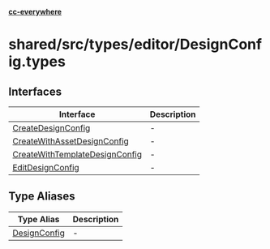 [**cc-everywhere**](../../../../../index.md)

<HorizontalLine />

# shared/src/types/editor/DesignConfig.types

## Interfaces

| Interface | Description |
| ------ | ------ |
| [CreateDesignConfig](interfaces/create-design-config.md) | - |
| [CreateWithAssetDesignConfig](interfaces/create-with-asset-design-config.md) | - |
| [CreateWithTemplateDesignConfig](interfaces/create-with-template-design-config.md) | - |
| [EditDesignConfig](interfaces/edit-design-config.md) | - |

## Type Aliases

| Type Alias | Description |
| ------ | ------ |
| [DesignConfig](type-aliases/design-config.md) | - |
